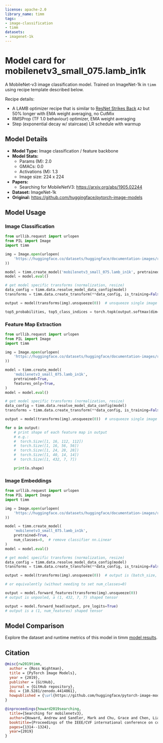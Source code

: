 ```yaml
---
license: apache-2.0
library_name: timm
tags:
- image-classification
- timm
datasets:
- imagenet-1k
---
```

# Model card for mobilenetv3_small_075.lamb_in1k

A MobileNet-v3 image classification model. Trained on ImageNet-1k in `timm` using recipe template described below.

Recipe details:
 * A LAMB optimizer recipe that is similar to [ResNet Strikes Back](https://arxiv.org/abs/2110.00476) `A2` but 50% longer with EMA weight averaging, no CutMix
 * RMSProp (TF 1.0 behaviour) optimizer, EMA weight averaging
 * Step (exponential decay w/ staircase) LR schedule with warmup


## Model Details
- **Model Type:** Image classification / feature backbone
- **Model Stats:**
  - Params (M): 2.0
  - GMACs: 0.0
  - Activations (M): 1.3
  - Image size: 224 x 224
- **Papers:**
  - Searching for MobileNetV3: https://arxiv.org/abs/1905.02244
- **Dataset:** ImageNet-1k
- **Original:** https://github.com/huggingface/pytorch-image-models

## Model Usage
### Image Classification
```python
from urllib.request import urlopen
from PIL import Image
import timm

img = Image.open(urlopen(
    'https://huggingface.co/datasets/huggingface/documentation-images/resolve/main/beignets-task-guide.png'
))

model = timm.create_model('mobilenetv3_small_075.lamb_in1k', pretrained=True)
model = model.eval()

# get model specific transforms (normalization, resize)
data_config = timm.data.resolve_model_data_config(model)
transforms = timm.data.create_transform(**data_config, is_training=False)

output = model(transforms(img).unsqueeze(0))  # unsqueeze single image into batch of 1

top5_probabilities, top5_class_indices = torch.topk(output.softmax(dim=1) * 100, k=5)
```

### Feature Map Extraction
```python
from urllib.request import urlopen
from PIL import Image
import timm

img = Image.open(urlopen(
    'https://huggingface.co/datasets/huggingface/documentation-images/resolve/main/beignets-task-guide.png'
))

model = timm.create_model(
    'mobilenetv3_small_075.lamb_in1k',
    pretrained=True,
    features_only=True,
)
model = model.eval()

# get model specific transforms (normalization, resize)
data_config = timm.data.resolve_model_data_config(model)
transforms = timm.data.create_transform(**data_config, is_training=False)

output = model(transforms(img).unsqueeze(0))  # unsqueeze single image into batch of 1

for o in output:
    # print shape of each feature map in output
    # e.g.:
    #  torch.Size([1, 16, 112, 112])
    #  torch.Size([1, 16, 56, 56])
    #  torch.Size([1, 24, 28, 28])
    #  torch.Size([1, 40, 14, 14])
    #  torch.Size([1, 432, 7, 7])

    print(o.shape)
```

### Image Embeddings
```python
from urllib.request import urlopen
from PIL import Image
import timm

img = Image.open(urlopen(
    'https://huggingface.co/datasets/huggingface/documentation-images/resolve/main/beignets-task-guide.png'
))

model = timm.create_model(
    'mobilenetv3_small_075.lamb_in1k',
    pretrained=True,
    num_classes=0,  # remove classifier nn.Linear
)
model = model.eval()

# get model specific transforms (normalization, resize)
data_config = timm.data.resolve_model_data_config(model)
transforms = timm.data.create_transform(**data_config, is_training=False)

output = model(transforms(img).unsqueeze(0))  # output is (batch_size, num_features) shaped tensor

# or equivalently (without needing to set num_classes=0)

output = model.forward_features(transforms(img).unsqueeze(0))
# output is unpooled, a (1, 432, 7, 7) shaped tensor

output = model.forward_head(output, pre_logits=True)
# output is a (1, num_features) shaped tensor
```

## Model Comparison
Explore the dataset and runtime metrics of this model in timm [model results](https://github.com/huggingface/pytorch-image-models/tree/main/results).

## Citation
```bibtex
@misc{rw2019timm,
  author = {Ross Wightman},
  title = {PyTorch Image Models},
  year = {2019},
  publisher = {GitHub},
  journal = {GitHub repository},
  doi = {10.5281/zenodo.4414861},
  howpublished = {\url{https://github.com/huggingface/pytorch-image-models}}
}
```
```bibtex
@inproceedings{howard2019searching,
  title={Searching for mobilenetv3},
  author={Howard, Andrew and Sandler, Mark and Chu, Grace and Chen, Liang-Chieh and Chen, Bo and Tan, Mingxing and Wang, Weijun and Zhu, Yukun and Pang, Ruoming and Vasudevan, Vijay and others},
  booktitle={Proceedings of the IEEE/CVF international conference on computer vision},
  pages={1314--1324},
  year={2019}
}
```
